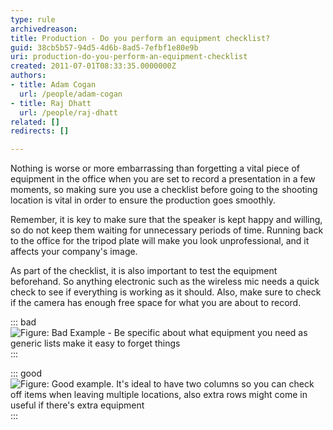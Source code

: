 ```yaml
---
type: rule
archivedreason: 
title: Production - Do you perform an equipment checklist?
guid: 38cb5b57-94d5-4d6b-8ad5-7efbf1e80e9b
uri: production-do-you-perform-an-equipment-checklist
created: 2011-07-01T08:33:35.0000000Z
authors:
- title: Adam Cogan
  url: /people/adam-cogan
- title: Raj Dhatt
  url: /people/raj-dhatt
related: []
redirects: []

---
```


Nothing is worse or more embarrassing than forgetting a vital piece of equipment in the office when you are set to record a presentation in a few moments, so making sure you use a checklist before going to the shooting location is vital in order to ensure the production goes smoothly.

Remember, it is key to make sure that the speaker is kept happy and willing, so do not keep them waiting for unnecessary periods of time. Running back to the office for the tripod plate will make you look unprofessional, and it affects your company's image.

<!--endintro-->

As part of the checklist, it is also important to test the equipment beforehand. So anything electronic such as the wireless mic needs a quick check to see if everything is working as it should. Also, make sure to check if the camera has enough free space for what you are about to record.


::: bad  
![Figure: Bad Example - Be specific about what equipment you need as generic lists make it easy to forget things](SSWTV\_EquipmentChecklist\_BAD.png)  
:::


::: good  
![Figure: Good example. It's ideal to have two columns so you can check off items when leaving multiple locations, also extra rows might come in useful if there's extra equipment](SSWTV\_EquipmentChecklist.png)  
:::
